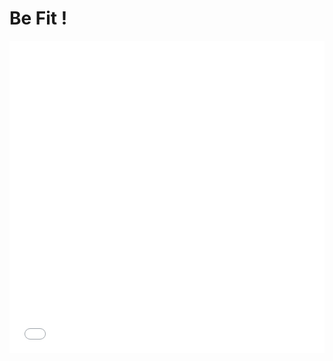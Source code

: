 # Be Fit !

<iframe src="prep.pdf" width="100%" height="500" frameborder="0" />

<iframe src="equip.pdf" width="100%" height="500" frameborder="0" />

[home](./) - [2](./page2.md) 
